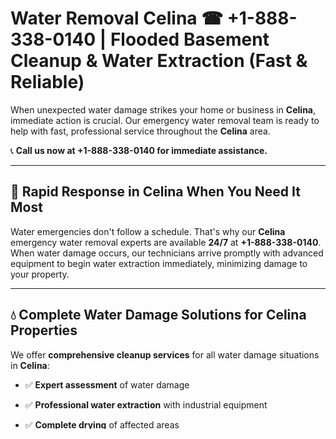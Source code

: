 # Water Removal Celina ☎ +1-888-338-0140 | Flooded Basement Cleanup & Water Extraction (Fast & Reliable)

When unexpected water damage strikes your home or business in **Celina**, immediate action is crucial. Our emergency water removal team is ready to help with fast, professional service throughout the **Celina** area. 

📞 **Call us now at +1-888-338-0140 for immediate assistance.**
---
## 🚀 Rapid Response in Celina When You Need It Most
Water emergencies don't follow a schedule. That's why our **Celina** emergency water removal experts are available **24/7** at **+1-888-338-0140**. When water damage occurs, our technicians arrive promptly with advanced equipment to begin water extraction immediately, minimizing damage to your property.
---
## 💧 Complete Water Damage Solutions for Celina Properties
We offer **comprehensive cleanup services** for all water damage situations in **Celina**:
- ✅ **Expert assessment** of water damage  
- ✅ **Professional water extraction** with industrial equipment  
- ✅ **Complete drying** of affected areas  
- ✅ **Moisture control** to prevent further damage  
- ✅ **Sanitization services** to prevent mold growth  
📞 **Contact +1-888-338-0140 for immediate water damage solutions in Celina.**
---
## 🌊 Specialized Flooded Basement Recovery in Celina
Basements are especially susceptible to flooding problems. Our **Celina** team specializes in **basement cleanup** for water damage caused by heavy rain, broken pipes, appliance failures, or sewer backups. 
📞 **Call +1-888-338-0140 for fast flooded basement assistance.**
### 🏚️ Our Standard Basement Cleanup Process:
1. 🏗️ **Thorough water extraction** from all basement areas  
2. 🔎 **Inspection of foundation** and structure  
3. 🗑️ **Removal of damaged materials**  
4. 💨 **Professional drying and dehumidification**  
5. 🚫 **Preventative treatments** to stop mold growth  
---
## 🏆 Why Choose Our 24/7 Water Damage Specialists in Celina?
Our experienced **Celina** water damage team responds quickly to emergencies with the right equipment and expertise. We understand that **fast action** is essential to minimize damage and restoration costs.
📞 **Available around the clock at +1-888-338-0140**, our **Celina** emergency team provides immediate assistance whenever water damage occurs. We serve all areas of **Celina** with efficient, reliable service.
---
## 🧹 Comprehensive Cleanup Services for Celina Residents
Our cleanup services address **every aspect of water damage restoration**:
- 💧 **Complete water extraction**  
- 🏠 **Structural drying**  
- 🧼 **Cleaning and sanitizing**  
- 🌬️ **Odor elimination**  
- 🚫 **Prevention of secondary damage**  
Don't let water damage **disrupt your life** longer than necessary. Our **Celina** water removal experts work efficiently to restore your property to its pre-damage condition.
📞 **When facing water damage in Celina, every minute counts. Contact our emergency water removal specialists at +1-888-338-0140 for immediate service.**
Our **24/7 water damage team** is ready to provide the **fast response** and **professional care** your property needs.
